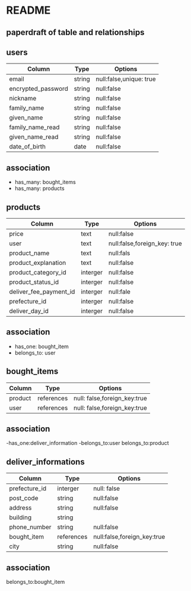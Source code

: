 # README

## paperdraft of table and relationships ##

## users ##
 
| Column              | Type    | Options                   |
| ------------------  | ------  | --------------------------|
| email               | string  | null:false,unique: true   |
| encrypted_password  | string  | null:false                |
| nickname            | string  | null:false                |
| family_name         | string  | null:false                |
| given_name          | string  | null:false                |
| family_name_read    | string  | null:false                |
| given_name_read     | string  | null:false                |
| date_of_birth       | date    | null:false                |


## association ##

- has_many: bought_items
- has_many: products




## products ##

| Column                 | Type      | Options                       |
| -----------------------| --------- | ------------------------------|
| price                  | text      |null:false                     |
| user                   | text      |null:false,foreign_key: true   |
| product_name           | text      |null:fals                      |
| product_explanation    | text      |null:false                     |
| product_category_id    | interger  |null:false                     |
| product_status_id      | interger  |null:false                     |
| deliver_fee_payment_id | interger  |null:fale                      |
| prefecture_id          | interger  |null:false                     |
| deliver_day_id         | interger  |null:false                     |

## association ##

- has_one: bought_item
- belongs_to: user



## bought_items ## 

| Column             | Type       | Options                      |
| ------------------ | ---------- | -----------------------------|
| product            | references | null: false,foreign_key:true |
| user               | references | null: false,foreign_key:true |

## association ##

-has_one:deliver_information
-belongs_to:user
belongs_to:product




## deliver_informations ##

| Column       | Type       | Options                    |
| -------------| -----------| ---------------------------|
| prefecture_id| interger   | null: false                |
| post_code    | string     | null:false                 |
| address      | string     | null:false                 |
| building     | string     |                            |
| phone_number | string     | null:false                 |
| bought_item  | references | null:false,foreign_key:true|
|city          | string     | null:false                 |

## association ##
belongs_to:bought_item